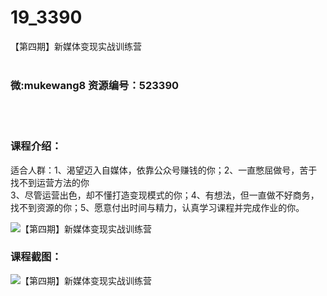 # 19_3390
【第四期】新媒体变现实战训练营
<br/></br>
<h3>微:mukewang8 资源编号：523390</h3>
<br/></br>
<h3>课程介绍：</h3>
<p>适合人群：1、渴望迈入自媒体，依靠公众号赚钱的你；2、一直憋屈做号，苦于找不到运营方法的你<br>
3、尽管运营出色，却不懂打造变现模式的你；4、有想法，但一直做不好商务，找不到资源的你；5、愿意付出时间与精力，认真学习课程并完成作业的你。</p>
<p><img src="https://www.ko996.com/wp-content/uploads/img/2018/08/2-35-300x127.png" alt="【第四期】新媒体变现实战训练营"></p>
<h3>课程截图：</h3>
<p><img src="https://www.ko996.com/wp-content/uploads/img/2018/08/3-32.png" alt="【第四期】新媒体变现实战训练营"></p>
